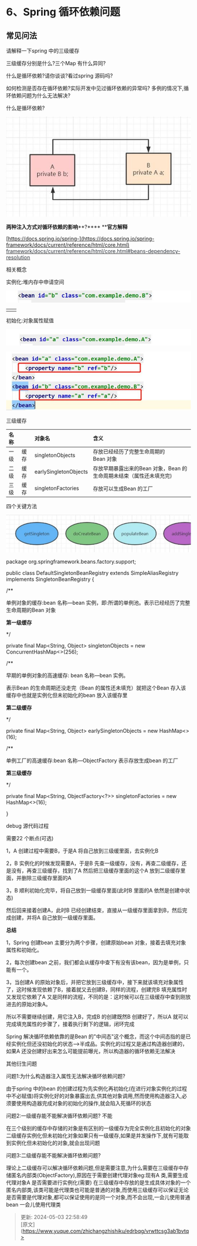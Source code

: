 # 6、Spring 循环依赖问题

## **常见问法**
请解释一下spring 中的三级缓存

三级缓存分别是什么?三个Map 有什么异同?

什么是循环依赖?请你谈谈?看过spring 源码吗?

如何检测是否存在循环依赖?实际开发中见过循环依赖的异常吗? 多例的情况下,循环依赖问题为什么无法解决?

什么是循环依赖?

![1714548551945-78439d39-472f-476c-9d4c-e887b90f8118.png](./img/NIRkTmu9MxxVL37U/1714548551945-78439d39-472f-476c-9d4c-e887b90f8118-791124.png)

**两种注入方式对循环依赖的影响****?**** ****官方解释**

[https://docs.spring.io/spring-](https://docs.spring.io/spring-framework/docs/current/reference/html/core.html)<font style="color:rgb(51,57,64);"> </font><u><font style="color:rgb(51,57,64);">framework/docs/current/reference/html/core.html#beans-dependency-resolution</font></u>

相关概念

实例化:堆内存中申请空间

![1714548625120-750d50a1-a5d4-462f-88c6-94fba4c0327e.png](./img/NIRkTmu9MxxVL37U/1714548625120-750d50a1-a5d4-462f-88c6-94fba4c0327e-621877.png)

| | |
| --- | --- |
| | |


 

初始化:对象属性赋值

![1714548633522-6b62e233-2ab3-47c8-88d8-e022518dc269.png](./img/NIRkTmu9MxxVL37U/1714548633522-6b62e233-2ab3-47c8-88d8-e022518dc269-185570.png)

![1714548650423-6460b82e-b949-4c06-bd2e-15895e133666.png](./img/NIRkTmu9MxxVL37U/1714548650423-6460b82e-b949-4c06-bd2e-15895e133666-216828.png)

三级缓存

| 名称 | | 对象名 | 含义 |
| :--- | --- | :--- | :--- |
| 一级 | 缓存 | singletonObjects | 存放已经经历了完整生命周期的<br/>Bean 对象 |
| 二级 | 缓存 | earlySingletonObjects | 存放早期暴露出来的Bean 对象，Bean 的生命周期未结束（属性还未填充完) |
| 三级 | 缓存 | singletonFactories | 存放可以生成Bean 的工厂 |


四个关键方法



![1714548595974-8653e8a1-1f0e-4c91-89be-772d13117b62.png](./img/NIRkTmu9MxxVL37U/1714548595974-8653e8a1-1f0e-4c91-89be-772d13117b62-975701.png)



package org.springframework.beans.factory.support;

public class DefaultSingletonBeanRegistry extends SimpleAliasRegistry implements SingletonBeanRegistry {

/**

  




单例对象的缓存:bean 名称—bean 实例，即:所谓的单例池。表示已经经历了完整生命周期的Bean 对象

**第一级缓存**

*/

private final Map<String, Object> singletonObjects = new ConcurrentHashMap<>(256);

/**

早期的单例对象的高速缓存: bean 名称—bean 实例。



表示Bean 的生命周期还没走完（Bean 的属性还未填充）就把这个Bean 存入该缓存中也就是实例化但未初始化的bean 放入该缓存里

**第二级缓存**

*/

private final Map<String, Object> earlySingletonObjects = new HashMap<>(16);

/**

单例工厂的高速缓存:bean 名称—ObjectFactory 表示存放生成bean 的工厂

**第三级缓存**

*/

private final Map<String, ObjectFactory<?>> singletonFactories = new HashMap<>(16);

}

debug 源代码过程



需要22 个断点(可选)



1，A 创建过程中需要B，于是A 将自己放到三级缓里面，去实例化B



2，B 实例化的时候发现需要A，于是B 先查一级缓存，没有，再查二级缓存，还是没有，再查三级缓存，找到了A 然后把三级缓存里面的这个A 放到二级缓存里面，并删除三级缓存里面的A

3，B 顺利初始化完毕，将自己放到一级缓存里面(此时B 里面的A 依然是创建中状态)

  




然后回来接着创建A，此时B 已经创建结束，直接从一级缓存里面拿到B，然后完成创建，并将A 自己放到一级缓存里面。

**总结**

1，Spring 创建bean 主要分为两个步骤，创建原始bean 对象，接着去填充对象属性和初始化。

2，每次创建bean 之前，我们都会从缓存中查下有没有该bean，因为是单例，只能有一个。

3，当创建A 的原始对象后，并把它放到三级缓存中，接下来就该填充对象属性了，这时候发现依赖了B，接着就又去创建B，同样的流程，创建完B 填充属性时又发现它依赖了A 又是同样的流程，不同的是：这时候可以在三级缓存中查到刚放进去的原始对象A。

所以不需要继续创建，用它注入B，完成B 的创建既然B 创建好了，所以A 就可以完成填充属性的步骤了，接着执行剩下的逻辑，闭环完成

Spring 解决循环依赖依靠的是Bean 的"中间态"这个概念，而这个中间态指的是已经实例化但还没初始化的状态—>半成品。实例化的过程又是通过构造器创建的，如果A 还没创建好出来怎么可能提前曝光，所以构造器的循环依赖无法解决

其他衍生问题

问题1:为什么构造器注入属性无法解决循环依赖问题?

由于spring 中的bean 的创建过程为先实例化再初始化(在进行对象实例化的过程中不必赋值)将实例化好的对象暴露出去,供其他对象调用,然而使用构造器注入,必须要使用构造器完成对象的初始化的操作,就会陷入死循环的状态

问题2:一级缓存能不能解决循环依赖问题? 不能

在三个级别的缓存中存储的对象是有区别的一级缓存为完全实例化且初始化的对象二级缓存实例化但未初始化对象如果只有一级缓存,如果是并发操作下,就有可能取到实例化但未初始化的对象,就会出现问题

问题3:二级缓存能不能解决循环依赖问题?

理论上二级缓存可以解决循环依赖问题,但是需要注意,为什么需要在三级缓存中存储匿名内部类(ObjectFactory),原因在于需要创建代理对象eg:现有A 类,需要生成代理对象A 是否需要进行实例化(需要) 在三级缓存中存放的是生成具体对象的一个匿名内部类,该类可能是代理类也可能是普通的对象,而使用三级缓存可以保证无论是否需要是代理对象,都可以保证使用的是同一个对象,而不会出现,一会儿使用普通bean 一会儿使用代理类

  




> 更新: 2024-05-03 22:58:49  
> [原文](https://www.yuque.com/zhichangzhishiku/edrbqg/vrwttcsg3ab1bvtq>